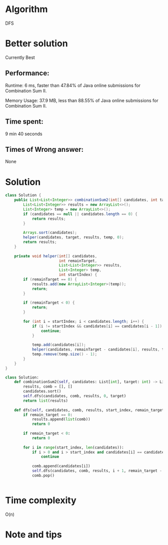 # Algorithm 

DFS

# Better solution

Currently Best

## Performance:

Runtime: 6 ms, faster than 47.84% of Java online submissions for Combination Sum II.

Memory Usage: 37.9 MB, less than 88.55% of Java online submissions for Combination Sum II.

## Time spent:

9 min 40 seconds

## Times of Wrong answer:

None

# Solution 

```java
class Solution {
    public List<List<Integer>> combinationSum2(int[] candidates, int target) {
        List<List<Integer>> results = new ArrayList<>();
        List<Integer> temp = new ArrayList<>();
        if (candidates == null || candidates.length == 0) {
            return results;
        }
        
        Arrays.sort(candidates);
        helper(candidates, target, results, temp, 0);
        return results;
    }
    
    private void helper(int[] candidates,
                        int remainTarget,
                        List<List<Integer>> results,
                        List<Integer> temp,
                        int startIndex) {
        if (remainTarget == 0) {
            results.add(new ArrayList<Integer>(temp));
            return;
        }
        
        if (remainTarget < 0) {
            return;
        }
        
        for (int i = startIndex; i < candidates.length; i++) {
            if (i != startIndex && candidates[i] == candidates[i - 1]) {
                continue;
            }
            
            temp.add(candidates[i]);
            helper(candidates, remainTarget - candidates[i], results, temp, i + 1);
            temp.remove(temp.size() - 1);
        }
    }
}
```

```python
class Solution:
    def combinationSum2(self, candidates: List[int], target: int) -> List[List[int]]:
        results, comb = [], []
        candidates.sort()
        self.dfs(candidates, comb, results, 0, target)
        return list(results)
    
    def dfs(self, candidates, comb, results, start_index, remain_target):
        if remain_target == 0:
            results.append(list(comb))
            return 0
        
        if remain_target < 0:
            return 0
        
        for i in range(start_index, len(candidates)):
            if i > 0 and i > start_index and candidates[i] == candidates[i - 1]:
                continue
            
            comb.append(candidates[i])
            self.dfs(candidates, comb, results, i + 1, remain_target - candidates[i])
            comb.pop()
        
```



# Time complexity

O(n)

# Note and tips

